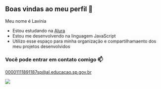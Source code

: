 ## Boas vindas ao meu perfil 💙

Meu nome é Lavínia

- Estou estudando na [Alura](https://www.alura.com.br)
- Estou me desenvolvendo na linguagem JavaScript
- Utilizo esse espaço para minha organização e compartilhamaento dos meu projetos desenvolvidos

### Você pode entrar em contato comigo 📫

00001111891187sp@al.educacao.sp.gov.br



![](https://media1.tenor.com/m/hBgoIoWvuEMAAAAC/taunt-the-witches.gif)

